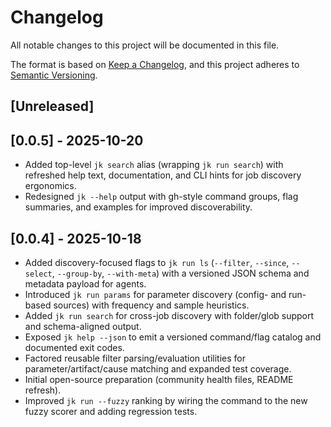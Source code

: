# Changelog

All notable changes to this project will be documented in this file.

The format is based on [Keep a Changelog](https://keepachangelog.com/en/1.1.0/),
and this project adheres to [Semantic Versioning](https://semver.org/spec/v2.0.0.html).

## [Unreleased]

## [0.0.5] - 2025-10-20
- Added top-level `jk search` alias (wrapping `jk run search`) with refreshed help text, documentation, and CLI hints for job discovery ergonomics.
- Redesigned `jk --help` output with gh-style command groups, flag summaries, and examples for improved discoverability.

## [0.0.4] - 2025-10-18

- Added discovery-focused flags to `jk run ls` (`--filter`, `--since`, `--select`, `--group-by`, `--with-meta`) with a versioned JSON schema and metadata payload for agents.
- Introduced `jk run params` for parameter discovery (config- and run-based sources) with frequency and sample heuristics.
- Added `jk run search` for cross-job discovery with folder/glob support and schema-aligned output.
- Exposed `jk help --json` to emit a versioned command/flag catalog and documented exit codes.
- Factored reusable filter parsing/evaluation utilities for parameter/artifact/cause matching and expanded test coverage.
- Initial open-source preparation (community health files, README refresh).
- Improved `jk run --fuzzy` ranking by wiring the command to the new fuzzy scorer and adding regression tests.
